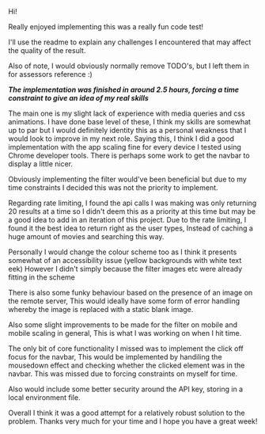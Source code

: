 Hi!

Really enjoyed implementing this was a really fun code test!

I'll use the readme to explain any challenges I encountered that may affect the quality of the result.

Also of note, I would obviously normally remove TODO's, but I left them in for assessors reference :)

***The implementation was finished in around 2.5 hours, forcing a time constraint to give an idea of my real skills***

The main one is my slight lack of experience with media queries and css animations. I have done base level of these, I think my skills are somewhat up to par
but I would definitely identity this as a personal weakness that I would look to improve in my next role. Saying this, I think I did a good implementation
with the app scaling fine for every device I tested using Chrome developer tools. There is perhaps some work to get the navbar to display a little nicer.

Obviously implementing the filter would've been beneficial but due to my time constraints I decided this was not the priority to implement.

Regarding rate limiting, I found the api calls I was making was only returning 20 results at a time so I didn't deem this as a priority at this time
but may be a good idea to add in an iteration of this project. Due to the rate limiting, I found it the best idea to return right as the user types,
Instead of caching a huge amount of movies and searching this way.

Personally I would change the colour scheme too as I think it presents somewhat of an accessibility issue (yellow backgrounds with white text eek) However I didn't simply because the filter images etc 
were already fitting in the scheme

There is also some funky behaviour based on the presence of an image on the remote server, This would ideally
have some form of error handling whereby the image is replaced with a static blank image.

Also some slight improvements to be made for the filter on mobile and mobile scaling in general, This is what
I was working on when I hit time.

The only bit of core functionality I missed was to implement the click off focus for the navbar, This would be implemented by handiling the mousedown effect and checking
whether the clicked element was in the navbar. This was missed due to forcing constraints on myself for time.

Also would include some better security around the API key, storing in a local environment file.

Overall I think it was a good attempt for a relatively robust solution to the problem. Thanks very much 
for your time and I hope you have a great week!

